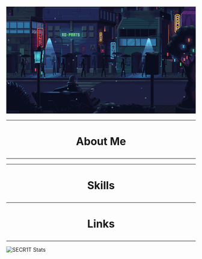 [![Header](assets/242390524-0c7eb6ed-663b-4ce4-bfbd-18239a38ba1b.gif)](https://www.youtube.com/@SECR1TYT)

---

# <p align="center">**About Me**</p>


---



---

# <p align="center">**Skills**</p>

---

# <p align="center">**Links**</p>

---
![SECR1T Stats](https://github-readme-stats.vercel.app/api?username=SECR1T&show_icons=true&theme=synthwave)

